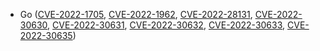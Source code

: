 - Go ([CVE-2022-1705](https://nvd.nist.gov/vuln/detail/CVE-2022-1705), [CVE-2022-1962](https://nvd.nist.gov/vuln/detail/CVE-2022-1962), [CVE-2022-28131](https://nvd.nist.gov/vuln/detail/CVE-2022-28131), [CVE-2022-30630](https://nvd.nist.gov/vuln/detail/CVE-2022-30630), [CVE-2022-30631](https://nvd.nist.gov/vuln/detail/CVE-2022-30631), [CVE-2022-30632](https://nvd.nist.gov/vuln/detail/CVE-2022-30632), [CVE-2022-30633](https://nvd.nist.gov/vuln/detail/CVE-2022-30633), [CVE-2022-30635](https://nvd.nist.gov/vuln/detail/CVE-2022-30635))
